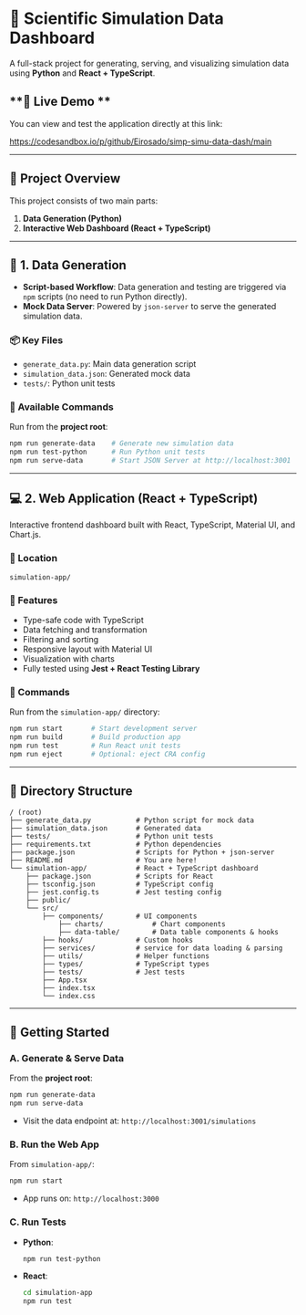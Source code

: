 # **🧪 Scientific Simulation Data Dashboard**

A full-stack project for generating, serving, and visualizing simulation data using **Python** and **React + TypeScript**.


## **🔗 Live Demo **
You can view and test the application directly at this link:

  https://codesandbox.io/p/github/Eirosado/simp-simu-data-dash/main

---

## **📁 Project Overview**

This project consists of two main parts:

1. **Data Generation (Python)**
2. **Interactive Web Dashboard (React + TypeScript)**

---

## **🔬 1. Data Generation**

* **Script-based Workflow**: Data generation and testing are triggered via `npm` scripts (no need to run Python directly).
* **Mock Data Server**: Powered by `json-server` to serve the generated simulation data.

### **📦 Key Files**

* `generate_data.py`: Main data generation script
* `simulation_data.json`: Generated mock data
* `tests/`: Python unit tests

### **📜 Available Commands**

Run from the **project root**:

```bash
npm run generate-data    # Generate new simulation data
npm run test-python      # Run Python unit tests
npm run serve-data       # Start JSON Server at http://localhost:3001
```

---

## **💻 2. Web Application (React + TypeScript)**

Interactive frontend dashboard built with React, TypeScript, Material UI, and Chart.js.

### **📁 Location**

`simulation-app/`

### **🔧 Features**

* Type-safe code with TypeScript
* Data fetching and transformation
* Filtering and sorting
* Responsive layout with Material UI
* Visualization with charts
* Fully tested using **Jest + React Testing Library**

### **📜 Commands**

Run from the `simulation-app/` directory:

```bash
npm run start       # Start development server
npm run build       # Build production app
npm run test        # Run React unit tests
npm run eject       # Optional: eject CRA config
```

---

## **📂 Directory Structure**

```
/ (root)
├── generate_data.py           # Python script for mock data
├── simulation_data.json       # Generated data
├── tests/                     # Python unit tests
├── requirements.txt           # Python dependencies
├── package.json               # Scripts for Python + json-server
├── README.md                  # You are here!
└── simulation-app/            # React + TypeScript dashboard
    ├── package.json           # Scripts for React
    ├── tsconfig.json          # TypeScript config
    ├── jest.config.ts         # Jest testing config
    ├── public/
    └── src/
        ├── components/        # UI components
            ├── charts/            # Chart components
            ├── data-table/        # Data table components & hooks
        ├── hooks/             # Custom hooks
        ├── services/          # service for data loading & parsing
        ├── utils/             # Helper functions
        ├── types/             # TypeScript types
        ├── tests/             # Jest tests
        ├── App.tsx
        ├── index.tsx
        └── index.css
```

---

## **🚀 Getting Started**

### **A. Generate & Serve Data**

From the **project root**:

```bash
npm run generate-data
npm run serve-data
```

* Visit the data endpoint at: `http://localhost:3001/simulations`

### **B. Run the Web App**

From `simulation-app/`:

```bash
npm run start
```

* App runs on: `http://localhost:3000`

### **C. Run Tests**

* **Python**:

  ```bash
  npm run test-python
  ```
* **React**:

  ```bash
  cd simulation-app
  npm run test
  ```
